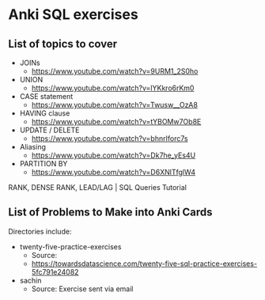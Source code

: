 # Anki SQL exercises


## List of topics to cover

* JOINs
  - https://www.youtube.com/watch?v=9URM1_2S0ho
* UNION
  - https://www.youtube.com/watch?v=lYKkro6rKm0
* CASE statement
  - https://www.youtube.com/watch?v=Twusw__OzA8
* HAVING clause
  - https://www.youtube.com/watch?v=tYBOMw7Ob8E
* UPDATE / DELETE
  - https://www.youtube.com/watch?v=bhnrIforc7s
* Aliasing
  - https://www.youtube.com/watch?v=Dk7he_yEs4U
* PARTITION BY
  - https://www.youtube.com/watch?v=D6XNlTfglW4


RANK, DENSE RANK, LEAD/LAG | SQL Queries Tutorial

## List of Problems to Make into Anki Cards

Directories include:
* twenty-five-practice-exercises
  - Source: 
  - https://towardsdatascience.com/twenty-five-sql-practice-exercises-5fc791e24082
* sachin
  - Source: Exercise sent via email

